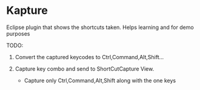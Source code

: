 # Kapture
Eclipse plugin that shows the shortcuts taken. Helps learning and for demo purposes

TODO:
1. Convert the captured keycodes to Ctrl,Command,Alt,Shift...

2. Capture key combo and send to ShortCutCapture View.
      - Capture only Ctrl,Command,Alt,Shift along with the one keys

